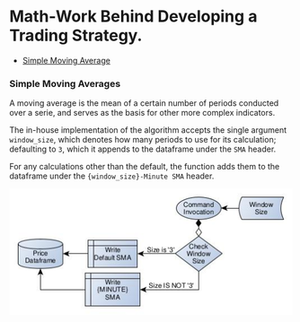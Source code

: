 # Math-Work Behind Developing a Trading Strategy.

- [Simple Moving Average](https://www.investopedia.com/terms/s/sma.asp)

### Simple Moving Averages
A moving average is the mean of a certain number of periods conducted over a serie, and serves as the basis for other more
complex indicators.  

The in-house implementation of the algorithm accepts the single argument `window_size`, which denotes how many periods to use
for its calculation; defaulting to `3`, which it appends to the dataframe under the `SMA` header.

For any calculations other than the default, the function adds them to the dataframe under the `{window_size}-Minute SMA` header.

![A flowchart diagram of the workflow behind the SMA algorithm.](https://raw.githubusercontent.com/guyyatsu/CryptocurrencyTechnicalAnalysis/master/screenshots/SimpleMovingAverages.jpg)